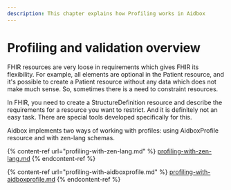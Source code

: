 ```yaml
---
description: This chapter explains how Profiling works in Aidbox
---
```


# Profiling and validation overview

FHIR resources are very loose in requirements which gives FHIR its flexibility. For example, all elements are optional in the Patient resource, and it's possible to create a Patient resource without any data which does not make much sense. So, sometimes there is a need to constraint resources.&#x20;

In FHIR, you need to create a StructureDefinition resource and describe the requirements for a resource you want to restrict. And it is definitely not an easy task. There are special tools developed specifically for this.&#x20;

Aidbox implements two ways of working with profiles: using AidboxProfile resource and with zen-lang schemas.&#x20;

{% content-ref url="profiling-with-zen-lang.md" %}
[profiling-with-zen-lang.md](profiling-with-zen-lang.md)
{% endcontent-ref %}

{% content-ref url="profiling-with-aidboxprofile.md" %}
[profiling-with-aidboxprofile.md](profiling-with-aidboxprofile.md)
{% endcontent-ref %}
